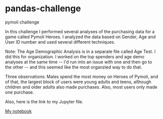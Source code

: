 # pandas-challenge
pymoli challenge

In this challenge I performed several analyses of the purchasing data for a game called Pymoli Heroes. I analyzed the data based on Gender, Age and User ID number and used several different techniques.

Note: The Age Demographic Analysis is in a separate file called Age Test. I did this for organization. I worked on the top spenders and age demo analyses at the same time -- I'd run into an issue with one and then go to the other -- and this seemed like the most organzied way to do that.

Three observations: Males spend the most money on Heroes of Pymoli, and of that, the largest block of users were young adults and teens, although children and older adults also made purchases. Also, most users only made one purchase.

Also, here is the link to my Jupyter file.



[My notebook](HeroesOfPymoli/pymoliheroes2.ipynb) 
